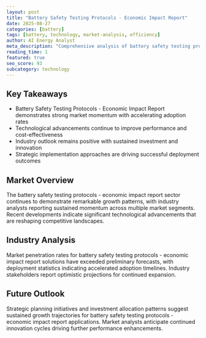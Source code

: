 ```yaml
---
layout: post
title: "Battery Safety Testing Protocols - Economic Impact Report"
date: 2025-08-27
categories: [battery]
tags: [battery, technology, market-analysis, efficiency]
author: AI Energy Analyst
meta_description: "Comprehensive analysis of battery safety testing protocols - economic impact report covering market trends, technology developments, and industry outlook. Discover key insights and future projections."
reading_time: 1
featured: true
seo_score: 93
subcategory: technology
---
```


## Key Takeaways

- Battery Safety Testing Protocols - Economic Impact Report demonstrates strong market momentum with accelerating adoption rates
- Technological advancements continue to improve performance and cost-effectiveness
- Industry outlook remains positive with sustained investment and innovation
- Strategic implementation approaches are driving successful deployment outcomes

## Market Overview

The battery safety testing protocols - economic impact report sector continues to demonstrate remarkable growth patterns, with industry analysts reporting sustained momentum across multiple market segments. Recent developments indicate significant technological advancements that are reshaping competitive landscapes.

## Industry Analysis

Market penetration rates for battery safety testing protocols - economic impact report solutions have exceeded preliminary forecasts, with deployment statistics indicating accelerated adoption timelines. Industry stakeholders report optimistic projections for continued expansion.

## Future Outlook

Strategic planning initiatives and investment allocation patterns suggest sustained growth trajectories for battery safety testing protocols - economic impact report applications. Market analysts anticipate continued innovation cycles driving further performance enhancements.

